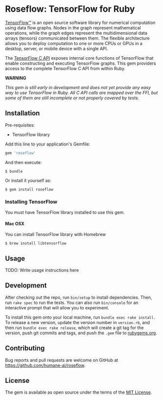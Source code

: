 # Roseflow: TensorFlow for Ruby

[TensorFlow™](https://tensorflow.org) is an open source software library for numerical computation using data flow graphs. Nodes in the graph represent mathematical operations, while the graph edges represent the multidimensional data arrays (tensors) communicated between them. The flexible architecture allows you to deploy computation to one or more CPUs or GPUs in a desktop, server, or mobile device with a single API.

The [TensorFlow C API](https://www.tensorflow.org/code/tensorflow/c/c_api.h) exposes internal core functions of TensorFlow that enable constructing and executing TensorFlow graphs. This gem providers access to the complete TensorFlow C API from within Ruby.

**WARNING**

_This gem is still early in development and does not yet provide any easy way to use TensorFlow in Ruby. All C API calls are mapped over the FFI, but some of them are still incomplete or not properly covered by tests._

## Installation

Pre-requisites:
- TensorFlow library

Add this line to your application's Gemfile:

```ruby
gem 'roseflow'
```

And then execute:

    $ bundle

Or install it yourself as:

    $ gem install roseflow

### Installing TensorFlow

You must have TensorFlow library installed to use this gem.

#### Mac OSX

You can install TensorFlow library with Homebrew

    $ brew install libtensorflow

## Usage

TODO: Write usage instructions here

## Development

After checking out the repo, run `bin/setup` to install dependencies. Then, run `rake spec` to run the tests. You can also run `bin/console` for an interactive prompt that will allow you to experiment.

To install this gem onto your local machine, run `bundle exec rake install`. To release a new version, update the version number in `version.rb`, and then run `bundle exec rake release`, which will create a git tag for the version, push git commits and tags, and push the `.gem` file to [rubygems.org](https://rubygems.org).

## Contributing

Bug reports and pull requests are welcome on GitHub at https://github.com/humane-ai/roseflow.

## License

The gem is available as open source under the terms of the [MIT License](http://opensource.org/licenses/MIT).
